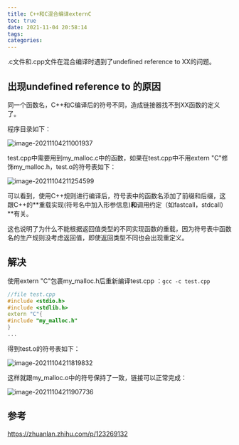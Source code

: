 ```yaml
---
title: C++和C混合编译externC
toc: true
date: 2021-11-04 20:58:14
tags:
categories:
---
```


.c文件和.cpp文件在混合编译时遇到了undefined reference to XX的问题。

<!--more-->

## 出现undefined reference to 的原因

同一个函数名，C++和C编译后的符号不同，造成链接器找不到XX函数的定义了。

程序目录如下：

![image-20211104211001937](\C-和C混合编译externC\image-20211104211001937.png)

test.cpp中需要用到my_malloc.c中的函数，如果在test.cpp中不用extern "C"修饰my_malloc.h，test.o的符号表如下：

![image-20211104211254599](\C-和C混合编译externC\image-20211104211254599.png)

可以看到，使用C++规则进行编译后，符号表中的函数名添加了前缀和后缀，这跟C++的**重载实现(符号名中加入形参信息)**和**调用约定（如fastcall，stdcall）**有关。

这也说明了为什么不能根据返回值类型的不同实现函数的重载，因为符号表中函数名的生产规则没考虑返回值，即使返回类型不同也会出现重定义。

## 解决

使用extern "C"包裹my_malloc.h后重新编译test.cpp ：`gcc -c test.cpp`

```c++
//file test.cpp
#include <stdio.h>
#include <stdlib.h>
extern "C"{
#include "my_malloc.h"
}
...
```

得到test.o的符号表如下：

![image-20211104211819832](\C-和C混合编译externC\image-20211104211819832.png)

这样就跟my_malloc.o中的符号保持了一致，链接可以正常完成：

![image-20211104211907736](\C-和C混合编译externC\image-20211104211907736.png)



## 参考

https://zhuanlan.zhihu.com/p/123269132




